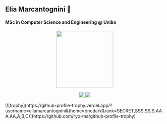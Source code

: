 ## Elia Marcantognini 👋
#### MSc in Computer Science and Engineering @ Unibo

<!--
Here are some ideas to get you started:

- 🔭 I’m currently working on ...
- 🌱 I’m currently learning ...
- 👯 I’m looking to collaborate on ...
- 🤔 I’m looking for help with ...
- 💬 Ask me about ...
- 📫 How to reach me: ...
- 😄 Pronouns: ...
- ⚡ Fun fact: ...
-->

<p align="center">
  <a href="https://github.com/eliamarcantognini">
    <img height="180em" src="https://github-readme-stats.vercel.app/api?username=eliamarcantognini&count_private=true&include_all_commits=true&show_icons=true&theme=dracula"/>
<!--   <img height="180em" src="https://github-readme-stats-eight-theta.vercel.app/api/top-langs/?username=eliamarcantognini&layout=compact&langs_count=10&theme=cobalt"/> -->
  </a>
</p>
<p align="center">
  <a href="https://wakatime.com/@eliamarcantognini">
    <img src="https://wakatime.com/share/@eliamarcantognini/d4003131-3bf6-491a-83c7-eb212a18e3ee.png"/>
  </a>
  <a href="https://wakatime.com/@eliamarcantognini">
    <img src="https://wakatime.com/share/@eliamarcantognini/82130ad1-bfb6-4ff8-b164-9de0bcb81f49.png"/>
  </a>
</p>
[![trophy](https://github-profile-trophy.vercel.app/?username=eliamarcantognini&theme=onedark&rank=SECRET,SSS,SS,S,AAA,AA,A,B,C)](https://github.com/ryo-ma/github-profile-trophy)
